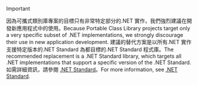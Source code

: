 > [!IMPORTANT]
> <span data-ttu-id="030bf-101">因為可攜式類別庫專案的目標只有非常特定部分的.NET 實作，我們強烈建議在開發新應用程式中的使用。</span><span class="sxs-lookup"><span data-stu-id="030bf-101">Because Portable Class Library projects target only a very specific subset of .NET implementations, we strongly discourage their use in new application development.</span></span> <span data-ttu-id="030bf-102">建議的替代方案是以所有.NET 實作支援特定版本的.NET Standard 為都目標的.NET Standard 程式庫。</span><span class="sxs-lookup"><span data-stu-id="030bf-102">The recommended replacement is a .NET Standard library, which targets all .NET implementations that support a specific version of the .NET Standard.</span></span> <span data-ttu-id="030bf-103">如需詳細資訊，請參閱 [.NET Standard](~/docs/standard/net-standard.md)。</span><span class="sxs-lookup"><span data-stu-id="030bf-103">For more information, see [.NET Standard](~/docs/standard/net-standard.md).</span></span>